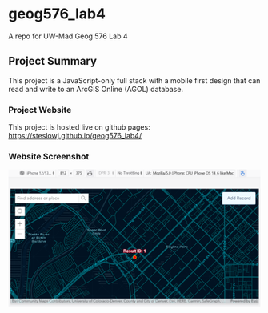 # geog576_lab4
A repo for UW-Mad Geog 576 Lab 4

## Project Summary
This project is a JavaScript-only full stack with a mobile first design that can read and write to an ArcGIS Online (AGOL) database.

### Project Website
This project is hosted live on github pages: https://steslowj.github.io/geog576_lab4/

### Website Screenshot
![](geog576_lab4_img.png)
